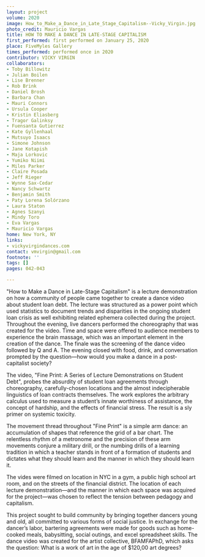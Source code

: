 ```yaml
---
layout: project
volume: 2020
image: How_to_Make_a_Dance_in_Late_Stage_Capitalism--Vicky_Virgin.jpg
photo_credit: Mauricio Vargas
title: HOW TO MAKE A DANCE IN LATE-STAGE CAPITALISM
first_performed: first performed on January 25, 2020
place: FiveMyles Gallery
times_performed: performed once in 2020
contributor: VICKY VIRGIN
collaborators:
- Toby Billowitz
- Julian Boilen
- Lise Brenner
- Rob Brink
- Daniel Brosh
- Barbara Chan
- Mauri Connors
- Ursula Cooper
- Kristin Eliasberg
- Tragor Galinksy
- Fuensanta Gutierrez
- Kate Gyllenhaal
- Mutsuyo Isaacs
- Simone Johnson
- Jane Kotapish
- Maja Lorkovic
- Yumiko Niimi
- Miles Parker
- Claire Posada
- Jeff Rieger
- Wynne Sax-Cedar
- Nancy Schwartz
- Benjamin Smith
- Paty Lorena Solórzano
- Laura Staton
- Agnes Szanyi
- Mindy Toro
- Eva Vargas
- Mauricio Vargas
home: New York, NY
links:
- vickyvirgindances.com
contact: vmvirgin@gmail.com
footnote: ''
tags: []
pages: 042-043

---
```


"How to Make a Dance in Late-Stage Capitalism" is a lecture demonstration on how a community of people came together to create a dance video about student loan debt. The lecture was structured as a power point which used statistics to document trends and disparities in the ongoing student loan crisis as well exhibiting related ephemera collected during the project.  Throughout the evening, live dancers performed the choreography that was created for the video. Time and space were offered to audience members to experience the brain massage, which was an important element in the creation of the dance. The finale was the screening of the dance video followed by Q and A. The evening closed with food, drink, and conversation prompted by the question—how would you make a dance in a post-capitalist society?

The video, "Fine Print: A Series of Lecture Demonstrations on Student Debt", probes the absurdity of student loan agreements through choreography, carefully-chosen locations and the almost indecipherable linguistics of loan contracts themselves. The work explores the arbitrary calculus used to measure a student’s innate worthiness of assistance, the concept of hardship, and the effects of financial stress.  The result is a sly primer on systemic toxicity.  

The movement thread throughout "Fine Print" is a simple arm dance:  an accumulation of shapes that reference the grid of a bar chart. The relentless rhythm of a metronome and the precision of these arm movements conjure a military drill, or the numbing drills of a learning tradition in which a teacher stands in front of a formation of students and dictates what they should learn and the manner in which they should learn it.   

The vides were filmed on location in NYC in a gym, a public high school art room, and on the streets of the financial district. The location of each lecture demonstration—and the manner in which each space was acquired for the project—was chosen to reflect the tension between pedagogy and capitalism. 

This project sought to build community by bringing together dancers young and old, all committed to various forms of social justice. In exchange for the dancer’s labor, bartering agreements were made for goods such as home-cooked meals, babysitting, social outings, and excel spreadsheet skills. The dance video was created for the artist collective, BFAMFAPhD, which asks the question: What is a work of art in the age of $120,00 art degrees?
